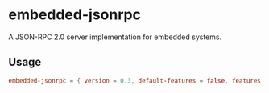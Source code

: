 # embedded-jsonrpc

A JSON-RPC 2.0 server implementation for embedded systems.

## Usage

```toml
embedded-jsonrpc = { version = 0.3, default-features = false, features = ["defmt"] }
```